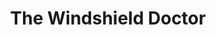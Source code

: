 ---
title: "The Windshield Doctor"
url: /truth-or-consequences/the-windshield-doctor/
shop: car repair
---